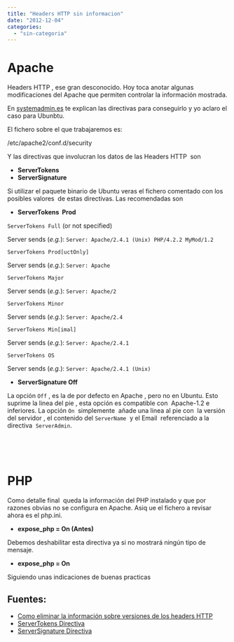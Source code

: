 ```yaml
---
title: "Headers HTTP sin informacion"
date: "2012-12-04"
categories: 
  - "sin-categoria"
---
```


# Apache

Headers HTTP , ese gran desconocido. Hoy toca anotar algunas modificaciones del Apache que permiten controlar la información mostrada.

En [systemadmin.es](https://systemadmin.es "systemadmin.es") te explican las directivas para conseguirlo y yo aclaro el caso para Ubunbtu.

El fichero sobre el que trabajaremos es:

/etc/apache2/conf.d/security

Y las directivas que involucran los datos de las Headers HTTP  son

- **ServerTokens**
- **ServerSignature**

Si utilizar el paquete binario de Ubuntu veras el fichero comentado con los posibles valores  de estas directivas. Las recomendadas son

- **ServerTokens  Prod**

`ServerTokens Full` (or not specified)

Server sends (_e.g._): `Server: Apache/2.4.1 (Unix) PHP/4.2.2 MyMod/1.2`

`ServerTokens Prod[uctOnly]`

Server sends (_e.g._): `Server: Apache`

`ServerTokens Major`

Server sends (_e.g._): `Server: Apache/2`

`ServerTokens Minor`

Server sends (_e.g._): `Server: Apache/2.4`

`ServerTokens Min[imal]`

Server sends (_e.g._): `Server: Apache/2.4.1`

`ServerTokens OS`

Server sends (_e.g._): `Server: Apache/2.4.1 (Unix)`

- **ServerSignature Off**

La opción `Off` , es la de por defecto en Apache , pero no en Ubuntu. Esto suprime la linea del pie , esta opción es compatible con  Apache-1.2 e inferiores. La opción `On`  simplemente  añade una linea al pie con  la versión del servidor , el contenido del `ServerName`  y el Email  referenciado a la directiva  `ServerAdmin`.

 

 

# PHP

Como detalle final  queda la información del PHP instalado y que por razones obvias no se configura en Apache. Asiq ue el fichero a revisar ahora es el php.ini.

- **expose\_php = On (Antes)**

Debemos deshabilitar esta directiva ya si no mostrará ningún tipo de mensaje.

- **expose\_php = On**

Siguiendo unas indicaciones de buenas practicas

## Fuentes:

- [Como eliminar la información sobre versiones de los headers HTTP](https://systemadmin.es/2009/01/como-eliminar-la-informacion-sobre-versiones-de-los-headers-http "como eliminar la informacion sobre versiones de los headers http")
- [ServerTokens Directiva](https://httpd.apache.org/docs/current/mod/core.html#servertokens "servertokens")
- [ServerSignature Directiva](https://httpd.apache.org/docs/current/mod/core.html#serversignature "serversignature")
